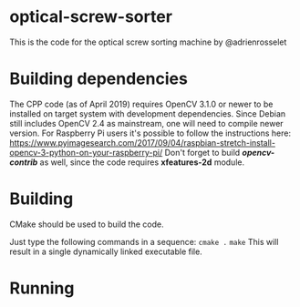 # optical-screw-sorter
This is the code for the optical screw sorting machine by @adrienrosselet

# Building dependencies
The CPP code (as of April 2019) requires OpenCV 3.1.0 or newer to be installed on target system with development dependencies.
Since Debian still includes OpenCV 2.4 as mainstream, one will need to compile newer version.
For Raspberry Pi users it's possible to follow the instructions here: https://www.pyimagesearch.com/2017/09/04/raspbian-stretch-install-opencv-3-python-on-your-raspberry-pi/
Don't forget to build _**opencv-contrib**_ as well, since the code requires **xfeatures-2d** module.

# Building
CMake should be used to build the code.

Just type the following commands in a sequence:
`cmake .`
`make`
This will result in a single dynamically linked executable file.

# Running
